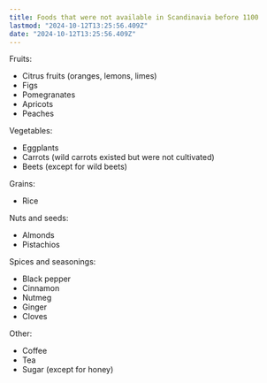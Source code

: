 ```yaml
---
title: Foods that were not available in Scandinavia before 1100
lastmod: "2024-10-12T13:25:56.409Z"
date: "2024-10-12T13:25:56.409Z"
---
```


Fruits:

- Citrus fruits (oranges, lemons, limes)
- Figs
- Pomegranates
- Apricots
- Peaches

Vegetables:

- Eggplants
- Carrots (wild carrots existed but were not cultivated)
- Beets (except for wild beets)

Grains:

- Rice

Nuts and seeds:

- Almonds
- Pistachios

Spices and seasonings:

- Black pepper
- Cinnamon
- Nutmeg
- Ginger
- Cloves

Other:

- Coffee
- Tea
- Sugar (except for honey)
